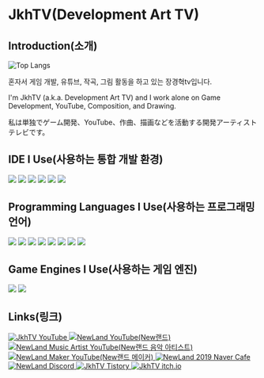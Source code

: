 # **JkhTV(Development Art TV)**

## **Introduction(소개)**

![Top Langs](https://github-readme-stats.vercel.app/api/top-langs/?username=NewLandTV&layout=pie&theme=radical)

혼자서 게임 개발, 유튜브, 작곡, 그림 활동을 하고 있는 장경혁tv입니다.

I'm JkhTV (a.k.a. Development Art TV) and I work alone on Game Development, YouTube, Composition, and Drawing.

私は単独でゲーム開発、YouTube、作曲、描画などを活動する開発アーティストテレビです。

## **IDE I Use(사용하는 통합 개발 환경)**

<img src="https://img.shields.io/badge/Visual Studio Code-007ACC?style=for-the-badge&logo=Visual Studio Code&logoColor=white"> <img src="https://img.shields.io/badge/Visual Studio-5C2D91?style=for-the-badge&logo=Visual Studio&logoColor=white"> <img src="https://img.shields.io/badge/Eclipse IDE-2C2255?style=for-the-badge&logo=Eclipse IDE&logoColor=white"> <img src="https://img.shields.io/badge/Arduino IDE-00878F?style=for-the-badge&logo=Arduino&logoColor=white"> <img src="https://img.shields.io/badge/Android Studio-3DDC84?style=for-the-badge&logo=Android Studio&logoColor=white"> <img src="https://img.shields.io/badge/IntelliJ IDEA-000000?style=for-the-badge&logo=IntelliJ IDEA&logoColor=white">

## **Programming Languages I Use(사용하는 프로그래밍 언어)**

<img src="https://img.shields.io/badge/C-A8B9CC?style=for-the-badge&logo=C&logoColor=white"> <img src="https://img.shields.io/badge/C++-00599C?style=for-the-badge&logo=C++&logoColor=white"> <img src="https://img.shields.io/badge/CSharp-512BD4?style=for-the-badge&logo=CSharp&logoColor=white"> <img src="https://img.shields.io/badge/Python-3776AB?style=for-the-badge&logo=Python&logoColor=white"> <img src="https://img.shields.io/badge/Java-000000?style=for-the-badge&logo=OpenJDK&logoColor=white"> <img src="https://img.shields.io/badge/JavaScript-F7DF1E?style=for-the-badge&logo=JavaScript&logoColor=white"> <img src="https://img.shields.io/badge/TypeScript-3178C6?style=for-the-badge&logo=TypeScript&logoColor=white"> <img src="https://img.shields.io/badge/Go-00ADD8?style=for-the-badge&logo=Go&logoColor=white">

## **Game Engines I Use(사용하는 게임 엔진)**

<img src="https://img.shields.io/badge/Unity-FFFFFF?style=for-the-badge&logo=Unity&logoColor=black"> <img src="https://img.shields.io/badge/Unreal Engine-0E1128?style=for-the-badge&logo=Unreal Engine&logoColor=white">

## **Links(링크)**

<div>
    <a href="https://www.youtube.com/@NewLand2019-JkhTV" target="_blank">
        <img alt="JkhTV YouTube" src="https://img.shields.io/badge/YouTube-FF0000.svg?&style=flat-square&logo=YouTube&logoColor=white"/>
    </a>
    <a href="https://www.youtube.com/@NewLand2019" target="_blank">
        <img alt="NewLand YouTube(New랜드)" src="https://img.shields.io/badge/NewLand YouTube-FF0000.svg?&style=flat-square&logo=YouTube&logoColor=white"/>
    </a>
    <a href="https://www.youtube.com/@NewLand2019-MusicArtist" target="_blank">
        <img alt="NewLand Music Artist YouTube(New랜드 음악 아티스트)" src="https://img.shields.io/badge/NewLand Music Artist YouTube-FF0000.svg?&style=flat-square&logo=YouTube&logoColor=white"/>
    </a>
    <a href="https://www.youtube.com/@NewLand2019-Maker" target="_blank">
        <img alt="NewLand Maker YouTube(New랜드 메이커)" src="https://img.shields.io/badge/NewLand Maker YouTube-FF0000.svg?&style=flat-square&logo=YouTube&logoColor=white"/>
    </a>
    <a href="https://cafe.naver.com/2019newland" target="_blank">
        <img alt="NewLand 2019 Naver Cafe" src="https://img.shields.io/badge/Naver Cafe-03C75A.svg?&style=flat-square&logo=Naver&logoColor=white"/>
    </a>
    <a href="https://discord.gg/2J646MaZGA" target="_blank">
        <img alt="NewLand Discord" src="https://img.shields.io/badge/Discord-5865F2.svg?&style=flat-square&logo=Discord&logoColor=white"/>
    </a>
    <a href="https://jkhtv.tistory.com" target="_blank">
        <img alt="JkhTV Tistory" src="https://img.shields.io/badge/Tistory-000000.svg?&style=flat-square&logo=Tistory&logoColor=white"/>
    </a>
    <a href="https://d-jangkhtv.itch.io" target="_blank">
        <img alt="JkhTV itch.io" src="https://img.shields.io/badge/itch.io-FA5C5C.svg?&style=flat-square&logo=itch.io&logoColor=white"/>
    </a>
</div>
